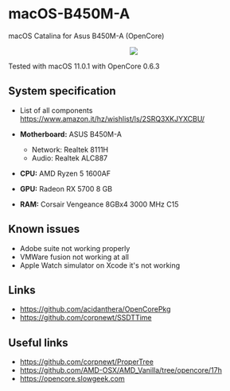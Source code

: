 # macOS-B450M-A
macOS Catalina for Asus B450M-A (OpenCore)

<p align="center">
	<img src="https://1.bp.blogspot.com/-RXBpLUCaboc/X5gSK67nXdI/AAAAAAAAEpw/y30C5Hsi8pkgZ0A9Cygo3aITRakPH8HEQCLcBGAsYHQ/s0/Screenshot%2B2020-10-27%2Bat%2B13.18.37.png"/>
</p>

Tested with macOS 11.0.1 with OpenCore 0.6.3

## System specification

* List of all components https://www.amazon.it/hz/wishlist/ls/2SRQ3XKJYXCBU/

* **Motherboard:** ASUS B450M-A
	* Network: Realtek 8111H
	* Audio: Realtek ALC887

* **CPU:** AMD Ryzen 5 1600AF
* **GPU:** Radeon RX 5700 8 GB
* **RAM:** Corsair Vengeance 8GBx4 3000 MHz C15 


## Known issues

* Adobe suite not working properly
* VMWare fusion not working at all
* Apple Watch simulator on Xcode it's not working

## Links

* https://github.com/acidanthera/OpenCorePkg
* https://github.com/corpnewt/SSDTTime

## Useful links

* https://github.com/corpnewt/ProperTree
* https://github.com/AMD-OSX/AMD_Vanilla/tree/opencore/17h
* https://opencore.slowgeek.com
